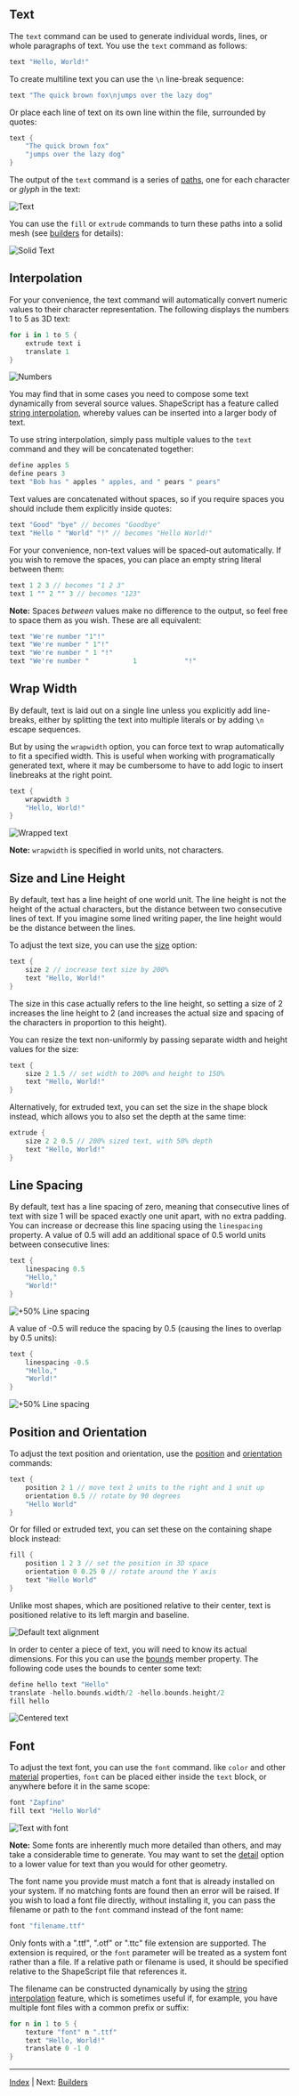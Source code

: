 Text
---

The `text` command can be used to generate individual words, lines, or whole paragraphs of text. You use the `text` command as follows:

```swift
text "Hello, World!"
```

To create multiline text you can use the `\n` line-break sequence:

```swift
text "The quick brown fox\njumps over the lazy dog"
```

Or place each line of text on its own line within the file, surrounded by quotes:

```swift
text {
    "The quick brown fox"
    "jumps over the lazy dog"
}
```

The output of the `text` command is a series of [paths](paths.md), one for each character or *glyph* in the text:

![Text](../images/text.png)

You can use the `fill` or `extrude` commands to turn these paths into a solid mesh (see [builders](builders.md) for details):

![Solid Text](../images/solid-text.png)

## Interpolation

For your convenience, the text command will automatically convert numeric values to their character representation. The following displays the numbers 1 to 5 as 3D text:

```swift
for i in 1 to 5 {
    extrude text i
    translate 1
}
```

![Numbers](../images/numbers.png)

You may find that in some cases you need to compose some text dynamically from several source values. ShapeScript has a feature called [string interpolation](https://en.wikipedia.org/wiki/String_interpolation), whereby values can be inserted into a larger body of text.

To use string interpolation, simply pass multiple values to the `text` command and they will be concatenated together:

```swift
define apples 5
define pears 3
text "Bob has " apples " apples, and " pears " pears"
```

Text values are concatenated without spaces, so if you require spaces you should include them explicitly inside quotes:

```swift
text "Good" "bye" // becomes "Goodbye"
text "Hello " "World" "!" // becomes "Hello World!"
```

For your convenience, non-text values will be spaced-out automatically. If you wish to remove the spaces, you can place an empty string literal between them:

```swift
text 1 2 3 // becomes "1 2 3"
text 1 "" 2 "" 3 // becomes "123"
```

**Note:** Spaces *between* values make no difference to the output, so feel free to space them as you wish. These are all equivalent:

```swift
text "We're number "1"!"
text "We're number " 1"!"
text "We're number " 1 "!"
text "We're number "           1            "!"
```

## Wrap Width

By default, text is laid out on a single line unless you explicitly add line-breaks, either by splitting the text into multiple literals or by adding `\n` escape sequences.

But by using the `wrapwidth` option, you can force text to wrap automatically to fit a specified width. This is useful when working with programatically generated text, where it may be cumbersome to have to add logic to insert linebreaks at the right point.

```swift
text {
    wrapwidth 3
    "Hello, World!"
}
```

![Wrapped text](../images/text-wrap.png)

**Note:** `wrapwidth` is specified in world units, not characters.

## Size and Line Height

By default, text has a line height of one world unit. The line height is not the height of the actual characters, but the distance between two consecutive lines of text. If you imagine some lined writing paper, the line height would be the distance between the lines.

To adjust the text size, you can use the [size](transforms.md#size) option:

```swift
text {
    size 2 // increase text size by 200%
    text "Hello, World!"
}
```

The size in this case actually refers to the line height, so setting a size of 2 increases the line height to 2 (and increases the actual size and spacing of the characters in proportion to this height).

You can resize the text non-uniformly by passing separate width and height values for the size:

```swift
text {
    size 2 1.5 // set width to 200% and height to 150%
    text "Hello, World!"
}
```

Alternatively, for extruded text, you can set the size in the shape block instead, which allows you to also set the depth at the same time:

```swift
extrude {
    size 2 2 0.5 // 200% sized text, with 50% depth
    text "Hello, World!"
}
```

## Line Spacing

By default, text has a line spacing of zero, meaning that consecutive lines of text with size 1 will be spaced exactly one unit apart, with no extra padding. You can increase or decrease this line spacing using the `linespacing` property. A value of 0.5 will add an additional space of 0.5 world units between consecutive lines:

```swift
text {
    linespacing 0.5
    "Hello,"
    "World!"
}
```

![+50% Line spacing](../images/linespacing-increased.png)

A value of -0.5 will reduce the spacing by 0.5 (causing the lines to overlap by 0.5 units):

```swift
text {
    linespacing -0.5
    "Hello,"
    "World!"
}
```

![+50% Line spacing](../images/linespacing-decreased.png)

## Position and Orientation

To adjust the text position and orientation, use the [position](transforms.md#position) and [orientation](transforms.md#orientation) commands:

```swift
text {
    position 2 1 // move text 2 units to the right and 1 unit up
    orientation 0.5 // rotate by 90 degrees
    "Hello World"
}
```

Or for filled or extruded text, you can set these on the containing shape block instead:

```swift
fill {
    position 1 2 3 // set the position in 3D space
    orientation 0 0.25 0 // rotate around the Y axis
    text "Hello World"
}
```

Unlike most shapes, which are positioned relative to their center, text is positioned relative to its left margin and baseline.

![Default text alignment](../images/text-default.png)

In order to center a piece of text, you will need to know its actual dimensions. For this you can use the [bounds](bounds.md) member property. The following code uses the bounds to center some text:

```swift
define hello text "Hello"
translate -hello.bounds.width/2 -hello.bounds.height/2
fill hello
```

![Centered text](../images/text-centered.png)

## Font

To adjust the text font, you can use the `font` command. like `color` and other [material](materials.md) properties, `font` can be placed either inside the `text` block, or anywhere before it in the same scope:

```swift
font "Zapfino"
fill text "Hello World"
```

![Text with font](../images/text-font.png)

**Note:** Some fonts are inherently much more detailed than others, and may take a considerable time to generate. You may want to set the [detail](options.md#detail) option to a lower value for text than you would for other geometry.

The font name you provide must match a font that is already installed on your system. If no matching fonts are found then an error will be raised. If you wish to load a font file directly, without installing it, you can pass the filename or path to the `font` command instead of the font name:

```swift
font "filename.ttf"
```

Only fonts with a ".ttf", ".otf" or ".ttc" file extension are supported. The extension is required, or the `font` parameter will be treated as a system font rather than a file. If a relative path or filename is used, it should be specified relative to the ShapeScript file that references it.

The filename can be constructed dynamically by using the [string interpolation](text.md#interpolation) feature, which is sometimes useful if, for example, you have multiple font files with a common prefix or suffix:

```swift
for n in 1 to 5 {
    texture "font" n ".ttf"
    text "Hello, World!"
    translate 0 -1 0
}
```

---
[Index](index.md) | Next: [Builders](builders.md)
